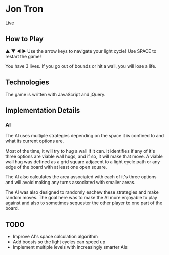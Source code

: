 # Jon Tron

[Live](http://www.jon-tron.com)

## How to Play

▲ ▼ ◀ ▶ Use the arrow keys to navigate your light cycle!
Use SPACE to restart the game!

You have 3 lives. If you go out of bounds or hit a wall, you will lose a life.

## Technologies

The game is written with JavaScript and jQuery.

## Implementation Details

### AI

The AI uses multiple strategies depending on the space it is confined to and what its current options are.

Most of the time, it will try to hug a wall if it can. It identifies if any of it's three options are viable wall hugs, and if so, it will make that move. A viable wall hug was defined as a grid square adjacent to a light cycle path or any edge of the board with at least one open square.

[wall hugs]: https://github.com/jon-elofson/jon-tron/js/ai.js#147

The AI also calculates the area associated with each of it's three options and will avoid making any turns associated with smaller areas.

[area calculation]: https://github.com/jon-elofson/jon-tron/js/ai.js#178

The AI was also designed to randomly eschew these strategies and make random moves. The goal here was to make the AI more enjoyable to play against and also to sometimes sequester the other player to one part of the board.

## TODO

  * Improve AI's space calculation algorithm
  * Add boosts so the light cycles can speed up
  * Implement multiple levels with increasingly smarter AIs
